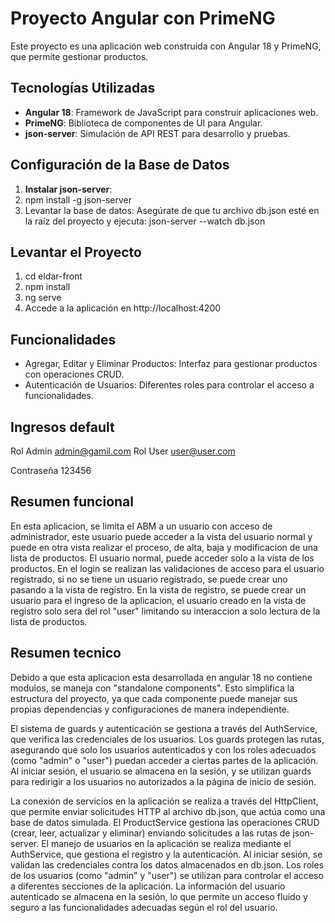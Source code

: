 # Proyecto Angular con PrimeNG

Este proyecto es una aplicación web construida con Angular 18 y PrimeNG, que permite gestionar productos.

## Tecnologías Utilizadas
- **Angular 18**: Framework de JavaScript para construir aplicaciones web.
- **PrimeNG**: Biblioteca de componentes de UI para Angular.
- **json-server**: Simulación de API REST para desarrollo y pruebas.

## Configuración de la Base de Datos
1. **Instalar json-server**:
2. npm install -g json-server
3. Levantar la base de datos: Asegúrate de que tu archivo db.json esté en la raíz del proyecto y ejecuta:
   json-server --watch db.json

## Levantar el Proyecto  
1. cd eldar-front
2. npm install
3. ng serve
4. Accede a la aplicación en http://localhost:4200

## Funcionalidades
- Agregar, Editar y Eliminar Productos: Interfaz para gestionar productos con operaciones CRUD.
- Autenticación de Usuarios: Diferentes roles para controlar el acceso a funcionalidades.

## Ingresos default
Rol Admin  admin@gamil.com 
Rol User  user@user.com 

Contraseña 123456

## Resumen funcional
En esta aplicacion, se limita el ABM a un usuario con acceso de administrador, este usuario puede acceder a la vista del usuario normal
y puede en otra vista realizar el proceso, de alta, baja y modificacion de una lista de productos.
El usuario normal, puede acceder solo a la vista de los productos.
En el login se realizan las validaciones de acceso para el usuario registrado, si no se tiene un usuario registrado, se puede crear uno 
pasando a la vista de registro.
En la vista de registro, se puede crear un usuario para el ingreso de la aplicacion, el usuario creado en la vista de registro solo sera del 
rol "user" limitando su interaccion a solo lectura de la lista de productos.

## Resumen tecnico
Debido a que esta aplicacion esta desarrollada en angular 18 no contiene modulos, se maneja con "standalone components".
Esto simplifica la estructura del proyecto, ya que cada componente puede manejar sus propias dependencias y 
configuraciones de manera independiente.

El sistema de guards y autenticación se gestiona a través del AuthService, que verifica las credenciales de los usuarios. 
Los guards protegen las rutas, asegurando que solo los usuarios autenticados y con los roles adecuados (como "admin" o "user")
puedan acceder a ciertas partes de la aplicación. 
Al iniciar sesión, el usuario se almacena en la sesión, y se utilizan guards para redirigir a los usuarios no autorizados
a la página de inicio de sesión.

La conexión de servicios en la aplicación se realiza a través del HttpClient, que permite enviar solicitudes HTTP al archivo db.json, 
que actúa como una base de datos simulada. El ProductService gestiona las operaciones CRUD (crear, leer, actualizar y eliminar)
enviando solicitudes a las rutas de json-server. 
El manejo de usuarios en la aplicación se realiza mediante el AuthService, que gestiona el registro y la autenticación.
Al iniciar sesión, se validan las credenciales contra los datos almacenados en db.json. Los roles de los usuarios 
(como "admin" y "user") se utilizan para controlar el acceso a diferentes secciones de la aplicación. La información del 
usuario autenticado se almacena en la sesión, 
lo que permite un acceso fluido y seguro a las funcionalidades adecuadas según el rol del usuario.
   

